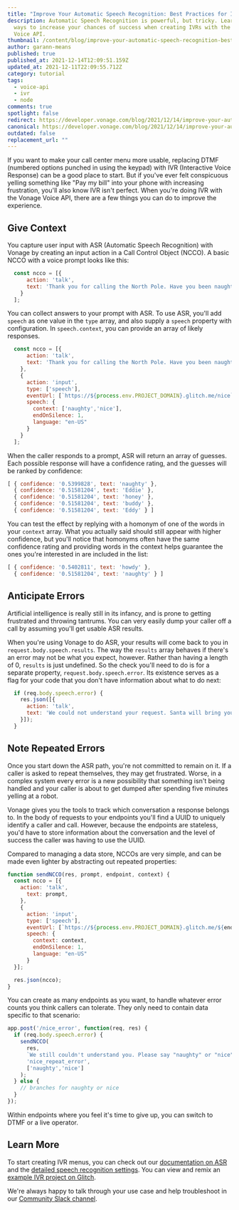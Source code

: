 ```yaml
---
title: "Improve Your Automatic Speech Recognition: Best Practices for IVRs"
description: Automatic Speech Recognition is powerful, but tricky. Learn a few
  ways to increase your chances of success when creating IVRs with the Vonage
  Voice API.
thumbnail: /content/blog/improve-your-automatic-speech-recognition-best-practices-for-ivrs/ivr_asr-1.png
author: garann-means
published: true
published_at: 2021-12-14T12:09:51.159Z
updated_at: 2021-12-11T22:09:55.712Z
category: tutorial
tags:
  - voice-api
  - ivr
  - node
comments: true
spotlight: false
redirect: https://developer.vonage.com/blog/2021/12/14/improve-your-automatic-speech-recognition-best-practices-for-ivrs
canonical: https://developer.vonage.com/blog/2021/12/14/improve-your-automatic-speech-recognition-best-practices-for-ivrs
outdated: false
replacement_url: ""
---
```

If you want to make your call center menu more usable, replacing DTMF (numbered options punched in using the keypad) with IVR (Interactive Voice Response) can be a good place to start. But if you've ever felt conspicuous yelling something like "Pay my bill" into your phone with increasing frustration, you'll also know IVR isn't perfect. When you're doing IVR with the Vonage Voice API, there are a few things you can do to improve the experience.

## Give Context

You capture user input with ASR (Automatic Speech Recognition) with Vonage by creating an input action in a Call Control Object (NCCO). A basic NCCO with a voice prompt looks like this:

```javascript
  const ncco = [{
      action: 'talk',
      text: 'Thank you for calling the North Pole. Have you been naughty or nice?'
    }
  ];
```

You can collect answers to your prompt with ASR. To use ASR, you'll add `speech` as one value in the `type` array, and also supply a `speech` property with configuration. In `speech.context`, you can provide an array of likely responses. 

```javascript
  const ncco = [{
      action: 'talk',
      text: 'Thank you for calling the North Pole. Have you been naughty or nice?',
    },
    {
      action: 'input',
      type: ['speech'],
      eventUrl: [`https://${process.env.PROJECT_DOMAIN}.glitch.me/nice`],
      speech: {
        context: ['naughty','nice'],
        endOnSilence: 1,
        language: "en-US"
      }
    }
  ];
```

When the caller responds to a prompt, ASR will return an array of guesses. Each possible response will have a confidence rating, and the guesses will be ranked by confidence:

```javascript
[ { confidence: '0.5399828', text: 'naughty' },
  { confidence: '0.51581204', text: 'Eddie' },
  { confidence: '0.51581204', text: 'honey' },
  { confidence: '0.51581204', text: 'buddy' },
  { confidence: '0.51581204', text: 'Eddy' } ]
```

You can test the effect by replying with a homonym of one of the words in your `context` array. What you actually said should still appear with higher confidence, but you'll notice that homonyms often have the same confidence rating and providing words in the context helps guarantee the ones you're interested in are included in the list:

```javascript
[ { confidence: '0.5402811', text: 'howdy' },
  { confidence: '0.51581204', text: 'naughty' } ]
```

## Anticipate Errors

Artificial intelligence is really still in its infancy, and is prone to getting frustrated and throwing tantrums. You can very easily dump your caller off a call by assuming you'll get usable ASR results. 

When you're using Vonage to do ASR, your results will come back to you in `request.body.speech.results`. The way the `results` array behaves if there's an error may not be what you expect, however. Rather than having a length of 0, `results` is just undefined. So the check you'll need to do is for a separate property, `request.body.speech.error`. Its existence serves as a flag for your code that you don't have information about what to do next:

```javascript
  if (req.body.speech.error) {
    res.json([{
      action: 'talk',
      text: 'We could not understand your request. Santa will bring you socks.'
    }]);
  }
```

## Note Repeated Errors

Once you start down the ASR path, you're not committed to remain on it. If a caller is asked to repeat themselves, they may get frustrated. Worse, in a complex system every error is a new possibility that something isn't being handled and your caller is about to get dumped after spending five minutes yelling at a robot. 

Vonage gives you the tools to track which conversation a response belongs to. In the body of requests to your endpoints you'll find a UUID to uniquely identify a caller and call. However, because the endpoints are stateless, you'd have to store information about the conversation and the level of success the caller was having to use the UUID. 

Compared to managing a data store, NCCOs are very simple, and can be made even lighter by abstracting out repeated properties:

```javascript
function sendNCCO(res, prompt, endpoint, context) {
  const ncco = [{
    action: 'talk',
      text: prompt,
    },
    {
      action: 'input',
      type: ['speech'],
      eventUrl: [`https://${process.env.PROJECT_DOMAIN}.glitch.me/${endpoint}`],
      speech: {
        context: context,
        endOnSilence: 1,
        language: "en-US"
      }
  }];

  res.json(ncco);
}
```

You can create as many endpoints as you want, to handle whatever error counts you think callers can tolerate. They only need to contain data specific to that scenario:

```javascript
app.post('/nice_error', function(req, res) {
  if (req.body.speech.error) {
    sendNCCO(
      res,
      `We still couldn't understand you. Please say "naughty" or "nice".`,
      'nice_repeat_error',
      ['naughty','nice']
    );
  } else {
    // branches for naughty or nice
  }
});
```

Within endpoints where you feel it's time to give up, you can switch to DTMF or a live operator. 

## Learn More

To start creating IVR menus, you can check out our [documentation on ASR](https://developer.vonage.com/voice/voice-api/code-snippets/handle-user-input-with-asr) and the [detailed speech recognition settings](https://developer.vonage.com/voice/voice-api/ncco-reference#speech-recognition-settings). You can view and remix an [example IVR project on Glitch](https://glitch.com/edit/#!/vonage-ivr-menu).

We're always happy to talk through your use case and help troubleshoot in our [Community Slack channel](https://developer.vonage.com/slack).